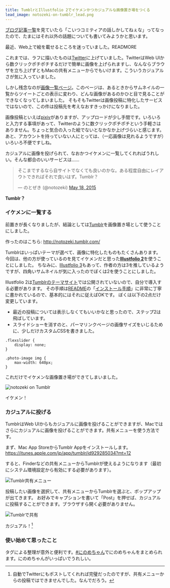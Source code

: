```yaml
---
title: TumblrとIllustfolio 2でイケメンかつカジュアルな画像置き場をつくる
lead_image: notozeki-on-tumblr_lead.png
---
```


[ブログ記事一覧](/blog/)を見ていたら「こいつコミティアの話しかしてねぇな」ってなったので、たまにはそれ以外の話題についても書いてみようかと思います。

最近、Web上で絵を載せるところを迷っていました。READMORE

これまでは、ラフに描いたものは[Twitter](https://twitter.com/)に上げていました。TwitterはWeb UIから数クリックポチポチするだけで簡単に画像を上げられますし、なんならブラウザを立ち上げずともMacの共有メニューからでもいけます。こういうカジュアルさが気に入っていました。

しかし残念なのが[画像一覧ページ](https://twitter.com/notozeki/media)。このページは、あるときからサムネイルの一覧からツイートごとの表示に変わり、どんな画像があるのかひと目で見ることができなくなってしまいました。
そもそもTwitterは画像投稿に特化したサービスではないので、この件は投稿先を考えなおすきっかけになりました。

画像投稿といえば[pixiv](http://www.pixiv.net/)がありますが、アップロードが少し手間です。いろいろと入力する事項があって、Twitterのように数クリックポチポチという手軽さはありません。ちょっと気合の入った絵でないとなかなか上げづらいと感じます。
あと、アカウントを持っていない人にとっては、（一応画像は見れるようですが）いろいろ不便ですしね。

カジュアルに画像を投げられて、なおかつイケメンに一覧してくれればうれしい。そんな都合のいいサービスは……

<blockquote class="twitter-tweet" lang="en"><p lang="ja" dir="ltr">そこまでするなら自サイトでなくても良いのかな。ある程度自由にレイアウトできればそれで良いはず。Tumblr？</p>&mdash; のとぜき (@notozeki) <a href="https://twitter.com/notozeki/status/600406291844976640">May 18, 2015</a></blockquote>
<script async src="//platform.twitter.com/widgets.js" charset="utf-8"></script>

**Tumblr？**

### イケメンに一覧する

前置きが長くなりましたが、結論としては[Tumblr](https://www.tumblr.com/)を画像置き場として使うことにしました。

作ったのはこちら: http://notozeki.tumblr.com/

Tumblrはいっぱいテーマが選べて、画像に特化したものもたくさんあります。
今回は、他の方が使っているのを見てイケメンだと思った[**Illustfolio 2**](http://sanographix.github.io/tumblr/illustfolio2/)を使うことにしました。
ちなみに、[Illustfolio 3](http://sanographix.github.io/tumblr/illustfolio3/)もあって、作者の方は3を推しているようですが、四角いサムネイルが気に入ったのでぼくは2を使うことにしました。

Illustfolio 2は[Tumblrのテーマサイト](https://www.tumblr.com/themes)では公開されていないので、自分で導入する必要があります。
その手順は[README](https://github.com/sanographix/tumblr/blob/master/illustfolio2/readme.md)の「[インストール手順](https://github.com/sanographix/tumblr/blob/master/illustfolio2/readme.md#%E3%82%A4%E3%83%B3%E3%82%B9%E3%83%88%E3%83%BC%E3%83%AB%E6%89%8B%E9%A0%86)」に非常に丁寧に書かれているので、基本的にはそれに従えばOKです。
ぼくは以下の2点だけ変更しています。

* 最近の投稿については表示しなくてもいいかなと思ったので、ステップ2は飛ばしています。
* スライドショーを消すのと、パーマリンクページの画像サイズをいじるために、少しだけカスタムCSSを書きました。

```
.flexslider {
    display: none;
}

.photo-image img {
    max-width: 640px;
}
```

これだけでイケメンな画像置き場ができてしまいました。

![notozeki on Tumblr](/assets/img/notozeki-on-tumblr.png)

イケメン！

### カジュアルに投げる

TumblrはWeb UIからもカジュアルに画像を投げることができますが、Macではさらにカジュアルに画像を投げることができます。共有メニューを使う方法です。

まず、Mac App StoreからTumblr Appをインストールします。
https://itunes.apple.com/jp/app/tumblr/id929285034?mt=12

すると、Finderなどの共有メニューからTumblrが使えるようになります（最初にシステム環境設定から有効にする必要があります）。

![Tumblr共有メニュー](/assets/img/tumblr-share-menu.png)

投稿したい画像を選択して、共有メニューからTumblrを選ぶと、ポップアップが出てきます。
お好みでキャプションを書いて「Post」を押せば、カジュアルに投稿することができます。ブラウザすら開く必要がありません。

![Tumblrで共有](/assets/img/share-with-tumblr.png)

カジュアル！[^1]

### 使い始めて思ったこと

タグによる整理が意外と便利です。[#にのめちゃん](http://notozeki.tumblr.com/tagged/%E3%81%AB%E3%81%AE%E3%82%81%E3%81%A1%E3%82%83%E3%82%93)でにのめちゃんをまとめられます。にのめちゃんがいっぱいでうれしい。

[^1]: 自動でTwitterにもポストしてくれれば完璧だったのですが、共有メニューからの投稿ではできませんでした。なんでだろう。
